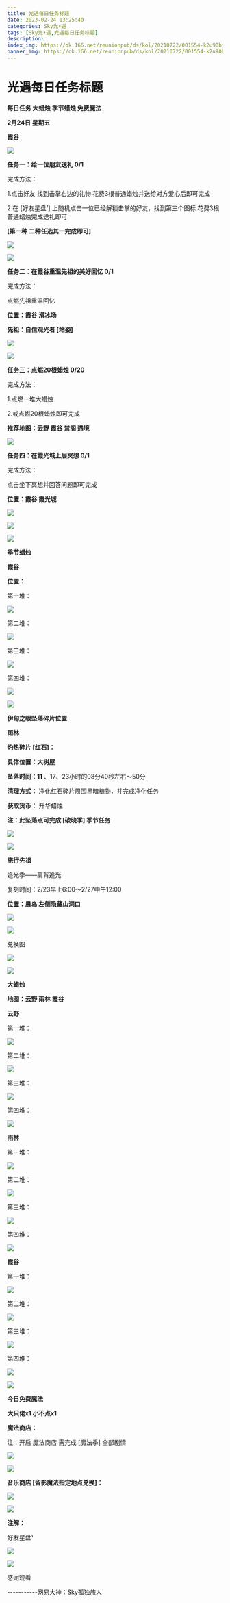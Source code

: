 ```yaml
---
title: 光遇每日任务标题
date: 2023-02-24 13:25:40
categories: Sky光•遇
tags: [Sky光•遇,光遇每日任务标题]
description: 
index_img: https://ok.166.net/reunionpub/ds/kol/20210722/001554-k2u90bj7ay.png?imageView&thumbnail=600x0&type=jpg
banner_img: https://ok.166.net/reunionpub/ds/kol/20210722/001554-k2u90bj7ay.png?imageView&thumbnail=600x0&type=jpg
---
```

# 光遇每日任务标题
**每日任务 大蜡烛 季节蜡烛 免费魔法**

 **2月24日 星期五**

 **霞谷**

![](https://img.166.net/reunionpub/ds/kol/20230224/001536-o6qdu70kmv.jpeg)

 **任务一：给一位朋友送礼 0/1**

完成方法：

1.点击好友 找到击掌右边的礼物 花费3根普通蜡烛并送给对方爱心后即可完成

2.在 [好友星盘¹] 上随机点击一位已经解锁击掌的好友，找到第三个图标 花费3根普通蜡烛完成送礼即可

 **[第一种 二种任选其一完成即可]**

![](https://img.166.net/reunionpub/ds/kol/20230224/000604-k75isws6ze.jpg)

![](https://img.166.net/reunionpub/ds/kol/20230224/000612-t0sjfdruq2.jpg)

 **任务二：在霞谷重温先祖的美好回忆 0/1**

完成方法：

点燃先祖重温回忆

 **位置：霞谷 滑冰场**

 **先祖：自信观光者 [站姿]**

![](https://img.166.net/reunionpub/ds/kol/20230224/000634-imygq726p3.jpeg)

![](https://img.166.net/reunionpub/ds/kol/20230224/000644-3gwif1vuzl.jpeg)

 **任务三：点燃20根蜡烛 0/20**

完成方法：

1.点燃一堆大蜡烛

2.或点燃20根蜡烛即可完成

 **推荐地图：云野 霞谷 禁阁 遇境**

![](https://img.166.net/reunionpub/ds/kol/20230224/000709-vtaesyfm64.jpg)

 **任务四：在霞光城上层冥想 0/1**

完成方法：

点击坐下冥想并回答问题即可完成

 **位置：霞谷 霞光城**

![](https://img.166.net/reunionpub/ds/kol/20230224/000728-tvoir8u4dw.jpg)

![](https://img.166.net/reunionpub/ds/kol/20230224/000737-86frmgquch.jpg)

![](https://img.166.net/reunionpub/ds/kol/20221018/100256-wzutnocka0.png)

 **季节蜡烛**

 **霞谷**

 **位置：**

第一堆：

![](https://img.166.net/reunionpub/ds/kol/20230224/000106-sjw4vt82ea.jpeg)

第二堆：

![](https://img.166.net/reunionpub/ds/kol/20230224/000140-jbqcy8irhu.jpeg)

第三堆：

![](https://img.166.net/reunionpub/ds/kol/20230224/000147-20igwav8e7.jpeg)

第四堆：

![](https://img.166.net/reunionpub/ds/kol/20230224/000154-wsikg8cdyh.jpeg)

![](https://img.166.net/reunionpub/ds/kol/20221130/005912-5mvshq9nf3.png)

 **伊甸之眼坠落碎片位置**

 **雨林**

 **灼热碎片 [红石]：**

 **具体位置：大树屋**

 **坠落时间：11** 、17、23小时的08分40秒左右～50分

 **清理方式：** 净化红石碎片周围黑暗植物，并完成净化任务

 **获取货币：** 升华蜡烛

 **注：此坠落点可完成  [破晓季] 季节任务**

![](https://img.166.net/reunionpub/ds/kol/20230224/001813-zms7dahcwy.jpeg)

![](https://img.166.net/reunionpub/ds/kol/20221018/100256-wzutnocka0.png)

 **旅行先祖**

追光季——肩背追光

复刻时间：2/23早上6:00～2/27中午12:00

 **位置：晨岛  左侧隐藏山洞口**

![](https://img.166.net/reunionpub/ds/kol/20230223/020547-asqpr1ny4l.jpg)

![](https://img.166.net/reunionpub/ds/kol/20230223/000836-vk193hadoz.jpeg)

兑换图

![](https://img.166.net/reunionpub/ds/kol/20230224/101152-pzss2ir95l.jpg)

![](https://img.166.net/reunionpub/ds/kol/20221018/100256-wzutnocka0.png)

 **大蜡烛**

 **地图：云野 雨林 霞谷**

 **云野**

第一堆：

![](https://img.166.net/reunionpub/ds/kol/20230223/235205-eukvj6qtfo.jpg)

第二堆：

![](https://img.166.net/reunionpub/ds/kol/20230223/235212-zlbcq45eos.jpg)

第三堆：

![](https://img.166.net/reunionpub/ds/kol/20230223/235220-s7q9o5vaun.jpg)

第四堆：

![](https://img.166.net/reunionpub/ds/kol/20230223/235227-zt4sbqof73.jpg)

 **雨林**

第一堆：

![](https://img.166.net/reunionpub/ds/kol/20230224/000421-edt8lkuc4s.jpeg)

第二堆：

![](https://img.166.net/reunionpub/ds/kol/20230224/000443-9slr5hbvmk.jpeg)

第三堆：

![](https://img.166.net/reunionpub/ds/kol/20230224/000456-tlgw24iaeb.jpeg)

第四堆：

![](https://img.166.net/reunionpub/ds/kol/20230224/000504-k10m346nz8.jpeg)

 **霞谷**

第一堆：

![](https://img.166.net/reunionpub/ds/kol/20230223/235545-osj9chzkg1.jpeg)

第二堆：

![](https://img.166.net/reunionpub/ds/kol/20230223/235553-u9qdwli2jo.jpg)

第三堆：

![](https://img.166.net/reunionpub/ds/kol/20230223/235601-i8pw01j4um.jpg)

第四堆：

![](https://img.166.net/reunionpub/ds/kol/20230223/235609-ok0p81ifsa.jpg)

![](https://img.166.net/reunionpub/ds/kol/20221018/100256-wzutnocka0.png)

 **今日免费魔法**

 **大只佬x1 小不点x1**

 **魔法商店：**

注：开启 魔法商店 需完成 [魔法季] 全部剧情

![](https://img.166.net/reunionpub/ds/kol/20221018/100559-oibznvdtus.png)

![](https://img.166.net/reunionpub/ds/kol/20230223/235735-t81bksy9oj.jpeg)

 **音乐商店 [留影魔法指定地点兑换]：**

![](https://img.166.net/reunionpub/ds/kol/20230220/001123-9q68urzl5g.jpeg)

 **![](https://img.166.net/reunionpub/ds/kol/20221018/100256-wzutnocka0.png)**

 **注解：**

好友星盘¹

![](https://img.166.net/reunionpub/ds/kol/20230224/001406-ejylk8g1qi.jpeg)

 **![](https://img.166.net/reunionpub/ds/kol/20221018/100256-wzutnocka0.png)**

感谢观看

\-----------网易大神：Sky孤独旅人

